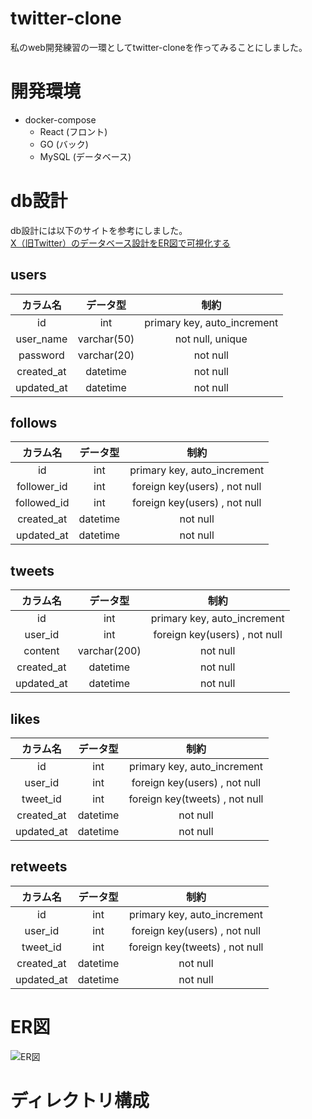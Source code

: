 # twitter-clone
私のweb開発練習の一環としてtwitter-cloneを作ってみることにしました。

# 開発環境
- docker-compose
  - React (フロント)
  - GO (バック) 
  - MySQL (データベース)

# db設計
db設計には以下のサイトを参考にしました。
<br>
[X（旧Twitter）のデータベース設計をER図で可視化する](https://qiita.com/at-sacai/items/6ec62eac0b823da9aa9f#3-%E3%83%86%E3%83%BC%E3%83%96%E3%83%AB%E3%81%AE%E8%A9%B3%E7%B4%B0%E8%A8%AD%E8%A8%88)

## users
| カラム名 | データ型 | 制約 |
| :---: | :---: | :---: |
| id | int | primary key, auto_increment |
| user_name | varchar(50) | not null, unique |
| password | varchar(20) | not null |
| created_at | datetime | not null |
| updated_at | datetime | not null |

## follows
| カラム名 | データ型 | 制約 |
| :---: | :---: | :---: |
| id | int | primary key, auto_increment |
| follower_id | int | foreign key(users) , not null |
| followed_id | int | foreign key(users) , not null |
| created_at | datetime | not null |
| updated_at | datetime | not null |

## tweets
| カラム名 | データ型 | 制約 |
| :---: | :---: | :---: |
| id | int | primary key, auto_increment |
| user_id | int | foreign key(users) , not null |
| content | varchar(200) | not null |
| created_at | datetime | not null |
| updated_at | datetime | not null |

## likes
| カラム名 | データ型 | 制約 |
| :---: | :---: | :---: |
| id | int | primary key, auto_increment |
| user_id | int | foreign key(users) , not null |
| tweet_id | int | foreign key(tweets) , not null |
| created_at | datetime | not null |
| updated_at | datetime | not null |

## retweets
| カラム名 | データ型 | 制約 |
| :---: | :---: | :---: |
| id | int | primary key, auto_increment |
| user_id | int | foreign key(users) , not null |
| tweet_id | int | foreign key(tweets) , not null |
| created_at | datetime | not null |
| updated_at | datetime | not null |

# ER図
![ER図](https://github.com/user-attachments/assets/93e81d86-3745-48db-901a-749ec767059d)


# ディレクトリ構成


